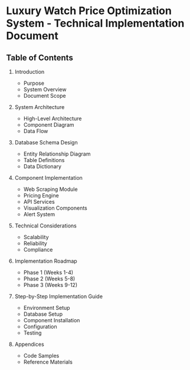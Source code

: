 # Luxury Watch Price Optimization System - Technical Implementation Document

## Table of Contents
1. Introduction
   - Purpose
   - System Overview
   - Document Scope

2. System Architecture
   - High-Level Architecture
   - Component Diagram
   - Data Flow

3. Database Schema Design
   - Entity Relationship Diagram
   - Table Definitions
   - Data Dictionary

4. Component Implementation
   - Web Scraping Module
   - Pricing Engine
   - API Services
   - Visualization Components
   - Alert System

5. Technical Considerations
   - Scalability
   - Reliability
   - Compliance

6. Implementation Roadmap
   - Phase 1 (Weeks 1-4)
   - Phase 2 (Weeks 5-8)
   - Phase 3 (Weeks 9-12)

7. Step-by-Step Implementation Guide
   - Environment Setup
   - Database Setup
   - Component Installation
   - Configuration
   - Testing

8. Appendices
   - Code Samples
   - Reference Materials
